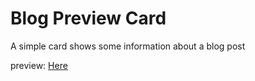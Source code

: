 # Blog Preview Card

A simple card shows some information about a blog post

preview: [Here](https://raw.githack.com/TahaEasy/blog-preview-card/master/index.html)
